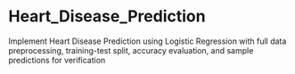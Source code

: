 # Heart_Disease_Prediction
Implement Heart Disease Prediction using Logistic Regression with full data preprocessing, training-test split, accuracy evaluation, and sample predictions for verification
